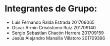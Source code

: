 # Integrantes de Grupo:

* Luis Fernando Ralda Estrada 201709065
* Oscar Armin Crisóstomo Ruíz 201709140
* Sergio Sebastían Chacón Herrera 201709159
* Jesús Alejandro Mansilla Villatoro 201709396